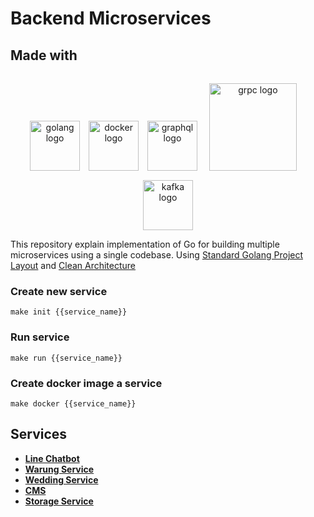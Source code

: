 # Backend Microservices

## Made with
<p align="center">
  <img src="https://storage.googleapis.com/agungdp/static/logo/golang.png" width="80" alt="golang logo" />
  <img src="https://storage.googleapis.com/agungdp/static/logo/docker.png" width="80" hspace="10" alt="docker logo" />
  <img src="https://storage.googleapis.com/agungdp/static/logo/graphql.png" width="80" alt="graphql logo" />
  <img src="https://storage.googleapis.com/agungdp/static/logo/grpc.png" width="140" hspace="15" vspace="15" alt="grpc logo" />
  <img src="https://storage.googleapis.com/agungdp/static/logo/kafka.png" height="80" alt="kafka logo" />
</p>

This repository explain implementation of Go for building multiple microservices using a single codebase. Using [Standard Golang Project Layout](https://github.com/golang-standards/project-layout) and [Clean Architecture](https://blog.cleancoder.com/uncle-bob/2012/08/13/the-clean-architecture.html)

### Create new service
```
make init {{service_name}}
```


### Run service
```
make run {{service_name}}
```


### Create docker image a service
```
make docker {{service_name}}
```

## Services

* [**Line Chatbot**](https://github.com/agungdwiprasetyo/backend-microservices/tree/master/cmd/line-chatbot#line-chatbot-service)
* [**Warung Service**](https://github.com/agungdwiprasetyo/backend-microservices/tree/master/cmd/warung)
* [**Wedding Service**](https://github.com/agungdwiprasetyo/backend-microservices/tree/master/cmd/wedding)
* [**CMS**](https://github.com/agungdwiprasetyo/backend-microservices/tree/master/cmd/cms)
* [**Storage Service**](https://github.com/agungdwiprasetyo/backend-microservices/tree/master/cmd/storage-service)
